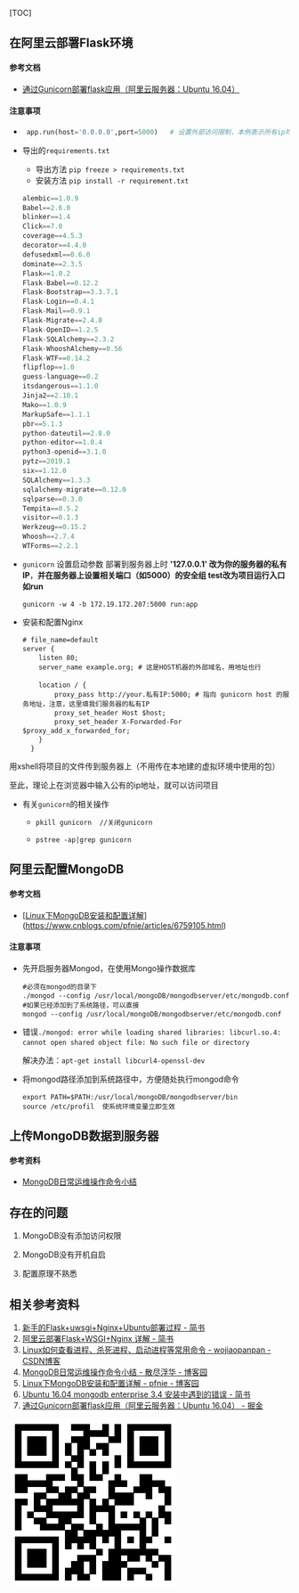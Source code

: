 [TOC]

## 在阿里云部署Flask环境

#### 参考文档

+ [通过Gunicorn部署flask应用（阿里云服务器：Ubuntu 16.04）](<https://juejin.im/post/5a5a1408518825733060e232#heading-6>)

#### 注意事项

+ ```python
   app.run(host='0.0.0.0',port=5000)   # 设置外部访问限制，本例表示所有ip均可访问，端口为5000
  ```

+ 导出的`requirements.txt` 

  + 导出方法 `pip freeze > requirements.txt` 
  + 安装方法 `pip install -r requirement.txt`

  ```python
  alembic==1.0.9
  Babel==2.6.0
  blinker==1.4
  Click==7.0
  coverage==4.5.3
  decorator==4.4.0
  defusedxml==0.6.0
  dominate==2.3.5
  Flask==1.0.2
  Flask-Babel==0.12.2
  Flask-Bootstrap==3.3.7.1
  Flask-Login==0.4.1
  Flask-Mail==0.9.1
  Flask-Migrate==2.4.0
  Flask-OpenID==1.2.5
  Flask-SQLAlchemy==2.3.2
  Flask-WhooshAlchemy==0.56
  Flask-WTF==0.14.2
  flipflop==1.0
  guess-language==0.2
  itsdangerous==1.1.0
  Jinja2==2.10.1
  Mako==1.0.9
  MarkupSafe==1.1.1
  pbr==5.1.3
  python-dateutil==2.8.0
  python-editor==1.0.4
  python3-openid==3.1.0
  pytz==2019.1
  six==1.12.0
  SQLAlchemy==1.3.3
  sqlalchemy-migrate==0.12.0
  sqlparse==0.3.0
  Tempita==0.5.2
  visitor==0.1.3
  Werkzeug==0.15.2
  Whoosh==2.7.4
  WTForms==2.2.1
  ```

+ `gunicorn` 设置启动参数 部署到服务器上时 **'127.0.0.1' 改为你的服务器的私有IP**，**并在服务器上设置相关端口（如5000）的安全组  test改为项目运行入口 如run** 

  ```
  gunicorn -w 4 -b 172.19.172.207:5000 run:app
  ```

+ 安装和配置Nginx

  ```
  # file_name=default
  server {
      listen 80;
      server_name example.org; # 这是HOST机器的外部域名，用地址也行
  
      location / {
          proxy_pass http://your.私有IP:5000; # 指向 gunicorn host 的服务地址，注意，这里填我们服务器的私有IP
          proxy_set_header Host $host;
          proxy_set_header X-Forwarded-For $proxy_add_x_forwarded_for;
      }
    }
  ```

用xshell将项目的文件传到服务器上（不用传在本地建的虚拟环境中使用的包）

至此，理论上在浏览器中输入公有的ip地址，就可以访问项目

+ 有关`gunicorn`的相关操作

  + ```shell
    pkill gunicorn  //关闭gunicorn
    ```

  + ```shell
    pstree -ap|grep gunicorn
    ```



## 阿里云配置MongoDB

#### 参考文档

+ [[Linux下MongoDB安装和配置详解](https://www.cnblogs.com/pfnie/articles/6759105.html)](<https://www.cnblogs.com/pfnie/articles/6759105.html>)

#### 注意事项

+ 先开启服务器Mongod，在使用Mongo操作数据库

  ```shell
  #必须在mongod的目录下
  ./mongod --config /usr/local/mongoDB/mongodbserver/etc/mongodb.conf
  #如果已经添加到了系统路径，可以直接
  mongod --config /usr/local/mongoDB/mongodbserver/etc/mongodb.conf
  ```

+ 错误`./mongod: error while loading shared libraries: libcurl.so.4: cannot open shared object file: No such file or directory`

  解决办法：`apt-get install libcurl4-openssl-dev`
  
+ 将mongod路径添加到系统路径中，方便随处执行mongod命令

  ```shell
  export PATH=$PATH:/usr/local/mongoDB/mongodbserver/bin
  source /etc/profil  使系统环境变量立即生效
  ```



## 上传MongoDB数据到服务器

#### 参考资料

+ [MongoDB日常运维操作命令小结](https://www.cnblogs.com/kevingrace/p/8184087.html)

  

## 存在的问题

1. MongoDB没有添加访问权限

2. MongoDB没有开机自启

3. 配置原理不熟悉

   

## 相关参考资料

1. [新手的Flask+uwsgi+Nginx+Ubuntu部署过程 - 简书](https://www.jianshu.com/p/5b73444eb47d?utm_campaign=maleskine&utm_content=note&utm_medium=seo_notes&utm_source=recommendation)
2. [阿里云部署Flask+WSGI+Nginx 详解 - 简书](https://www.jianshu.com/p/9293cc21a571)
3. [Linux如何查看进程、杀死进程、启动进程等常用命令 - wojiaopanpan - CSDN博客](https://blog.csdn.net/wojiaopanpan/article/details/7286430)
4. [MongoDB日常运维操作命令小结 - 散尽浮华 - 博客园](https://www.cnblogs.com/kevingrace/p/8184087.html)
5. [Linux下MongoDB安装和配置详解 - pfnie - 博客园](https://www.cnblogs.com/pfnie/articles/6759105.html)
6. [Ubuntu 16.04 mongodb enterprise 3.4 安装中遇到的错误 - 简书](https://www.jianshu.com/p/00bd136b4165)
7. [通过Gunicorn部署flask应用（阿里云服务器：Ubuntu 16.04） - 掘金](https://juejin.im/post/5a5a1408518825733060e232)



![sojson.com](.\sojson.com.png)